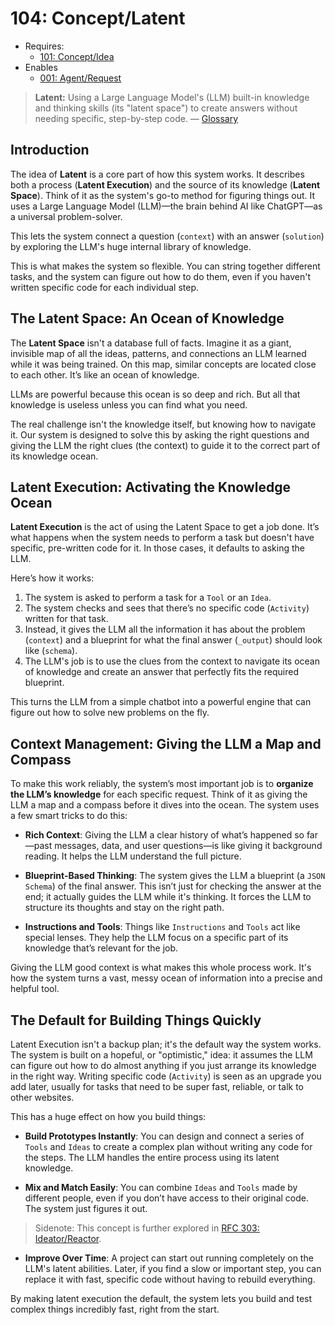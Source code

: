 # 104: Concept/Latent

- Requires:
  - [101: Concept/Idea](./101_concept_idea.md)
- Enables
  - [001: Agent/Request](./001_agent_request.md)

> **Latent:** Using a Large Language Model's (LLM) built-in knowledge and thinking skills (its "latent space") to create answers without needing specific, step-by-step code. — [Glossary](./000_glossary.md)

## Introduction

The idea of **Latent** is a core part of how this system works. It describes both a process (**Latent Execution**) and the source of its knowledge (**Latent Space**). Think of it as the system's go-to method for figuring things out. It uses a Large Language Model (LLM)—the brain behind AI like ChatGPT—as a universal problem-solver.

This lets the system connect a question (`context`) with an answer (`solution`) by exploring the LLM's huge internal library of knowledge.

This is what makes the system so flexible. You can string together different tasks, and the system can figure out how to do them, even if you haven't written specific code for each individual step.

## The Latent Space: An Ocean of Knowledge

The **Latent Space** isn't a database full of facts. Imagine it as a giant, invisible map of all the ideas, patterns, and connections an LLM learned while it was being trained. On this map, similar concepts are located close to each other. It’s like an ocean of knowledge.

LLMs are powerful because this ocean is so deep and rich. But all that knowledge is useless unless you can find what you need.

The real challenge isn't the knowledge itself, but knowing how to navigate it. Our system is designed to solve this by asking the right questions and giving the LLM the right clues (the context) to guide it to the correct part of its knowledge ocean.

## Latent Execution: Activating the Knowledge Ocean

**Latent Execution** is the act of using the Latent Space to get a job done. It’s what happens when the system needs to perform a task but doesn't have specific, pre-written code for it. In those cases, it defaults to asking the LLM.

Here’s how it works:

1.  The system is asked to perform a task for a `Tool` or an `Idea`.
2.  The system checks and sees that there’s no specific code (`Activity`) written for that task.
3.  Instead, it gives the LLM all the information it has about the problem (`context`) and a blueprint for what the final answer (`_output`) should look like (`schema`).
4.  The LLM's job is to use the clues from the context to navigate its ocean of knowledge and create an answer that perfectly fits the required blueprint.

This turns the LLM from a simple chatbot into a powerful engine that can figure out how to solve new problems on the fly.

## Context Management: Giving the LLM a Map and Compass

To make this work reliably, the system’s most important job is to **organize the LLM’s knowledge** for each specific request. Think of it as giving the LLM a map and a compass before it dives into the ocean. The system uses a few smart tricks to do this:

- **Rich Context**: Giving the LLM a clear history of what’s happened so far—past messages, data, and user questions—is like giving it background reading. It helps the LLM understand the full picture.

- **Blueprint-Based Thinking**: The system gives the LLM a blueprint (a `JSON Schema`) of the final answer. This isn’t just for checking the answer at the end; it actually guides the LLM while it's thinking. It forces the LLM to structure its thoughts and stay on the right path.

- **Instructions and Tools**: Things like `Instructions` and `Tools` act like special lenses. They help the LLM focus on a specific part of its knowledge that’s relevant for the job.

Giving the LLM good context is what makes this whole process work. It's how the system turns a vast, messy ocean of information into a precise and helpful tool.

## The Default for Building Things Quickly

Latent Execution isn't a backup plan; it's the default way the system works. The system is built on a hopeful, or "optimistic," idea: it assumes the LLM can figure out how to do almost anything if you just arrange its knowledge in the right way. Writing specific code (`Activity`) is seen as an upgrade you add later, usually for tasks that need to be super fast, reliable, or talk to other websites.

This has a huge effect on how you build things:

- **Build Prototypes Instantly**: You can design and connect a series of `Tools` and `Ideas` to create a complex plan without writing any code for the steps. The LLM handles the entire process using its latent knowledge.

- **Mix and Match Easily**: You can combine `Ideas` and `Tools` made by different people, even if you don’t have access to their original code. The system just figures it out.
> Sidenote: This concept is further explored in [RFC 303: Ideator/Reactor](../rfc/303_ideator_reactor.md).

- **Improve Over Time**: A project can start out running completely on the LLM's latent abilities. Later, if you find a slow or important step, you can replace it with fast, specific code without having to rebuild everything.

By making latent execution the default, the system lets you build and test complex things incredibly fast, right from the start.